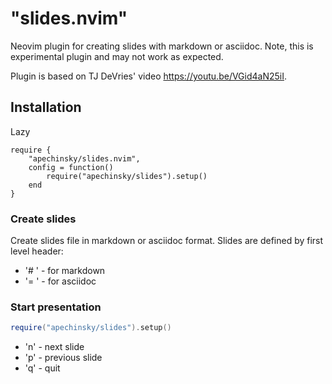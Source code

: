 # "slides.nvim"

Neovim plugin for creating slides with markdown or asciidoc.
Note, this is experimental plugin and may not work as expected.

Plugin is based on TJ DeVries' video https://youtu.be/VGid4aN25iI.

## Installation

Lazy
```
require {
    "apechinsky/slides.nvim",
    config = function()
        require("apechinsky/slides").setup()
    end
}
```

### Create slides

Create slides file in markdown or asciidoc format.
Slides are defined by first level header:

* '# ' - for markdown
* '= ' - for asciidoc

### Start presentation

```lua
require("apechinsky/slides").setup()
```

* 'n' - next slide
* 'p' - previous slide
* 'q' - quit
